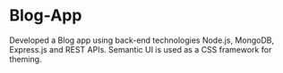 # Blog-App
Developed a Blog app using back-end technologies Node.js, MongoDB, Express.js and REST APIs. Semantic UI is used as a CSS framework for theming.
